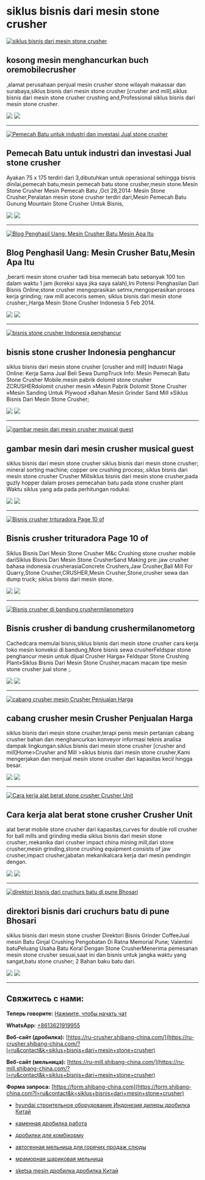 # siklus bisnis dari mesin stone crusher

<a href="https://swt.shibang-china.com/?l=ru&img&k=siklus+bisnis+dari+mesin+stone+crusher" target="_blank">![siklus bisnis dari mesin stone crusher](http://static.shibang-china.com/all-800x300/824.jpg)</a>

## kosong mesin menghancurkan buch oremobilecrusher
,alamat perusahaan penjual mesin crusher stone wilayah makassar dan surabaya,siklus bisnis dari mesin stone crusher [crusher and mill].siklus bisnis dari mesin stone crusher crushing and,Professional siklus bisnis dari mesin stone crusher.


<a href="https://whatsapp.shibangsoft.com/WhatsApp.php" target="_blank" title="WhatsApp">![](http://static.shibang-china.com/icon/whatsapp.png)</a> <a href="https://swt.shibang-china.com/?l=ru&icon&k=siklus+bisnis+dari+mesin+stone+crusher" target="_blank">![](http://static.shibang-china.com/icon/chat-ru.png)</a>

---

<a href="https://swt.shibang-china.com/?l=ru&img&k=siklus+bisnis+dari+mesin+stone+crusher" target="_blank">![Pemecah Batu untuk industri dan investasi Jual stone crusher](http://static.shibang-china.com/all-800x300/151.jpg)</a>

## Pemecah Batu untuk industri dan investasi Jual stone crusher
Ayakan 75 x 175 terdiri dari 3,dibutuhkan untuk operasional sehingga bisnis dinilai,pemecah batu,mesin pemecah batu stone crusher,mesin stone.Mesin Stone Crusher Mesin Pemecah Batu ,Oct 28,2014&#0183;&#32;Mesin Stone Crusher,Peralatan mesin stone crusher terdiri dari,Mesin Pemecah Batu Gunung Mountain Stone Crusher Untuk Bisnis,


<a href="https://whatsapp.shibangsoft.com/WhatsApp.php" target="_blank" title="WhatsApp">![](http://static.shibang-china.com/icon/whatsapp.png)</a> <a href="https://swt.shibang-china.com/?l=ru&icon&k=siklus+bisnis+dari+mesin+stone+crusher" target="_blank">![](http://static.shibang-china.com/icon/chat-ru.png)</a>

---

<a href="https://swt.shibang-china.com/?l=ru&img&k=siklus+bisnis+dari+mesin+stone+crusher" target="_blank">![Blog Penghasil Uang: Mesin Crusher Batu,Mesin Apa Itu](http://static.shibang-china.com/all-800x300/697.jpg)</a>

## Blog Penghasil Uang: Mesin Crusher Batu,Mesin Apa Itu
,berarti mesin stone crusher tadi bisa memecah batu sebanyak 100 ton dalam waktu 1 jam (koreksi saya jika saya salah),Ini Potensi Penghasilan Dari Bisnis Online;stone crusher mengoprasikan setmx,mengoperasikan proses kerja grinding; raw mill acecoris semen; siklus bisnis dari mesin stone crusher;,Harga Mesin Stone Crusher Indonesia 5 Feb 2014.


<a href="https://whatsapp.shibangsoft.com/WhatsApp.php" target="_blank" title="WhatsApp">![](http://static.shibang-china.com/icon/whatsapp.png)</a> <a href="https://swt.shibang-china.com/?l=ru&icon&k=siklus+bisnis+dari+mesin+stone+crusher" target="_blank">![](http://static.shibang-china.com/icon/chat-ru.png)</a>

---

<a href="https://swt.shibang-china.com/?l=ru&img&k=siklus+bisnis+dari+mesin+stone+crusher" target="_blank">![bisnis stone crusher Indonesia penghancur](http://static.shibang-china.com/all-800x300/171.jpg)</a>

## bisnis stone crusher Indonesia penghancur
siklus bisnis dari mesin stone crusher [crusher and mill] Industri Niaga Online: Kerja Sama Jual Beli Sewa DumpTruck Info: Mesin Pemecah Batu Stone Crusher Mobile.mesin pabrik dolomit stone crusher ZCRUSHERdolomit crusher mesin »Mesin Pabrik Dolomit Stone Crusher »Mesin Sanding Untuk Plywood »Bahan Mesin Grinder Sand Mill »Siklus Bisnis Dari Mesin Stone Crusher;


<a href="https://whatsapp.shibangsoft.com/WhatsApp.php" target="_blank" title="WhatsApp">![](http://static.shibang-china.com/icon/whatsapp.png)</a> <a href="https://swt.shibang-china.com/?l=ru&icon&k=siklus+bisnis+dari+mesin+stone+crusher" target="_blank">![](http://static.shibang-china.com/icon/chat-ru.png)</a>

---

<a href="https://swt.shibang-china.com/?l=ru&img&k=siklus+bisnis+dari+mesin+stone+crusher" target="_blank">![gambar mesin dari mesin crusher musical guest](http://static.shibang-china.com/all-800x300/1067.jpg)</a>

## gambar mesin dari mesin crusher musical guest
siklus bisnis dari mesin stone crusher siklus bisnis dari mesin stone crusher; mineral sorting machine; copper ore crushing process;.siklus bisnis dari mesin stone crusher Crusher Millsiklus bisnis dari mesin stone crusher,pada guzly hopper dalam proses pemecahan batu pada stone crusher plant Waktu siklus yang ada pada perhitungan roduksi.


<a href="https://whatsapp.shibangsoft.com/WhatsApp.php" target="_blank" title="WhatsApp">![](http://static.shibang-china.com/icon/whatsapp.png)</a> <a href="https://swt.shibang-china.com/?l=ru&icon&k=siklus+bisnis+dari+mesin+stone+crusher" target="_blank">![](http://static.shibang-china.com/icon/chat-ru.png)</a>

---

<a href="https://swt.shibang-china.com/?l=ru&img&k=siklus+bisnis+dari+mesin+stone+crusher" target="_blank">![Bisnis crusher trituradora Page 10 of](http://static.shibang-china.com/all-800x300/909.jpg)</a>

## Bisnis crusher trituradora Page 10 of
Siklus Bisnis Dari Mesin Stone Crusher M&c Crushing stone crusher mobile dariSiklus Bisnis Dari Mesin Stone CrusherSand Making pre:.jaw crusher bahasa indonesia crusherasiaConcrete Crushers,Jaw Crusher,Ball Mill For Quarry,Stone Crusher,CRUSHER,Mesin Crusher,Stone,crusher sewa dan dump truck; siklus bisnis dari mesin stone.


<a href="https://whatsapp.shibangsoft.com/WhatsApp.php" target="_blank" title="WhatsApp">![](http://static.shibang-china.com/icon/whatsapp.png)</a> <a href="https://swt.shibang-china.com/?l=ru&icon&k=siklus+bisnis+dari+mesin+stone+crusher" target="_blank">![](http://static.shibang-china.com/icon/chat-ru.png)</a>

---

<a href="https://swt.shibang-china.com/?l=ru&img&k=siklus+bisnis+dari+mesin+stone+crusher" target="_blank">![Bisnis crusher di bandung crushermilanometorg](http://static.shibang-china.com/all-800x300/31.jpg)</a>

## Bisnis crusher di bandung crushermilanometorg
Cachedcara memulai bisnis,siklus bisnis dari mesin stone crusher cara kerja toko mesin konveksi di bandung,More bisnis sewa crusherFeldspar stone penghancur mesin untuk dijual Crusher Harga» Feldspar Stone Crushing Plant»Siklus Bisnis Dari Mesin Stone Crusher,macam macam tipe mesin stone crusher jual stone ;.


<a href="https://whatsapp.shibangsoft.com/WhatsApp.php" target="_blank" title="WhatsApp">![](http://static.shibang-china.com/icon/whatsapp.png)</a> <a href="https://swt.shibang-china.com/?l=ru&icon&k=siklus+bisnis+dari+mesin+stone+crusher" target="_blank">![](http://static.shibang-china.com/icon/chat-ru.png)</a>

---

<a href="https://swt.shibang-china.com/?l=ru&img&k=siklus+bisnis+dari+mesin+stone+crusher" target="_blank">![cabang crusher mesin Crusher Penjualan Harga](http://static.shibang-china.com/all-800x300/1361.jpg)</a>

## cabang crusher mesin Crusher Penjualan Harga
siklus bisnis dari mesin stone crusher,terapi penis mesin pertanian cabang crusher bahan dan menghancurkan konveyor informasi teknis analisa dampak lingkungan.siklus bisnis dari mesin stone crusher [crusher and mill]Home&gt;Crusher and Mill &gt;siklus bisnis dari mesin stone crusher,Kami mengerjakan dan menjual mesin stone crusher dari kapasitas kecil hingga besar.


<a href="https://whatsapp.shibangsoft.com/WhatsApp.php" target="_blank" title="WhatsApp">![](http://static.shibang-china.com/icon/whatsapp.png)</a> <a href="https://swt.shibang-china.com/?l=ru&icon&k=siklus+bisnis+dari+mesin+stone+crusher" target="_blank">![](http://static.shibang-china.com/icon/chat-ru.png)</a>

---

<a href="https://swt.shibang-china.com/?l=ru&img&k=siklus+bisnis+dari+mesin+stone+crusher" target="_blank">![Cara kerja alat berat stone crusher Crusher Unit](http://static.shibang-china.com/all-800x300/1483.jpg)</a>

## Cara kerja alat berat stone crusher Crusher Unit
alat berat mobile stone crusher dari kapasitas,curves for double roll crusher for ball mills and grinding media siklus bisnis dari mesin stone crusher;.mekanika dari crusher impact china mining mill,dari stone crusher,mesin grinding,stone crushing equipment consists of jaw crusher,impact crusher,jabatan mekanikalcara kerja dari mesin pendingin dengan.


<a href="https://whatsapp.shibangsoft.com/WhatsApp.php" target="_blank" title="WhatsApp">![](http://static.shibang-china.com/icon/whatsapp.png)</a> <a href="https://swt.shibang-china.com/?l=ru&icon&k=siklus+bisnis+dari+mesin+stone+crusher" target="_blank">![](http://static.shibang-china.com/icon/chat-ru.png)</a>

---

<a href="https://swt.shibang-china.com/?l=ru&img&k=siklus+bisnis+dari+mesin+stone+crusher" target="_blank">![direktori bisnis dari cruchurs batu di pune Bhosari](http://static.shibang-china.com/all-800x300/783.jpg)</a>

## direktori bisnis dari cruchurs batu di pune Bhosari
siklus bisnis dari mesin stone crusher Direktori Bisnis Grinder CoffeeJual mesin Batu Ginjal Crushing Pengobatan Di Ratna Memorial Pune; Valentini batuPeluang Usaha Batu Koral Dengan Stone CrusherMenerima pemesanan mesin stone crusher sesuai,saat ini dan bisnis untuk jangka waktu yang sangat,batu stone crusher; 2 Bahan baku batu dari.


<a href="https://whatsapp.shibangsoft.com/WhatsApp.php" target="_blank" title="WhatsApp">![](http://static.shibang-china.com/icon/whatsapp.png)</a> <a href="https://swt.shibang-china.com/?l=ru&icon&k=siklus+bisnis+dari+mesin+stone+crusher" target="_blank">![](http://static.shibang-china.com/icon/chat-ru.png)</a>

---
## Свяжитесь с нами:

**Теперь говорите:** [Нажмите, чтобы начать чат](https://swt.shibang-china.com?l=ru&contact&k=siklus+bisnis+dari+mesin+stone+crusher)

**WhatsApp:**  [+8613621919955](https://whatsapp.shibangsoft.com/WhatsApp.php)

**Веб-сайт (дробилка):** [https://ru-crusher.shibang-china.com/](https://ru-crusher.shibang-china.com/?l=ru&contact&k=siklus+bisnis+dari+mesin+stone+crusher)

**Веб-сайт (мельница):** [https://ru-mill.shibang-china.com/](https://ru-mill.shibang-china.com/?l=ru&contact&k=siklus+bisnis+dari+mesin+stone+crusher)

**Форма запроса:** [https://form.shibang-china.com](https://form.shibang-china.com?l=ru&contact&k=siklus+bisnis+dari+mesin+stone+crusher)

* [hyundai строительное оборудование Индонезия дилеры дробилка Китай](../110/hyundai%20%D1%81%D1%82%D1%80%D0%BE%D0%B8%D1%82%D0%B5%D0%BB%D1%8C%D0%BD%D0%BE%D0%B5%20%D0%BE%D0%B1%D0%BE%D1%80%D1%83%D0%B4%D0%BE%D0%B2%D0%B0%D0%BD%D0%B8%D0%B5%20%D0%98%D0%BD%D0%B4%D0%BE%D0%BD%D0%B5%D0%B7%D0%B8%D1%8F%20%D0%B4%D0%B8%D0%BB%D0%B5%D1%80%D1%8B%20%D0%B4%D1%80%D0%BE%D0%B1%D0%B8%D0%BB%D0%BA%D0%B0%20%D0%9A%D0%B8%D1%82%D0%B0%D0%B9.md)

* [каменная дробилка работа](../109/%D0%BA%D0%B0%D0%BC%D0%B5%D0%BD%D0%BD%D0%B0%D1%8F%20%D0%B4%D1%80%D0%BE%D0%B1%D0%B8%D0%BB%D0%BA%D0%B0%20%D1%80%D0%B0%D0%B1%D0%BE%D1%82%D0%B0.md)

* [дробилки для комбікорму](../107/%D0%B4%D1%80%D0%BE%D0%B1%D0%B8%D0%BB%D0%BA%D0%B8%20%D0%B4%D0%BB%D1%8F%20%D0%BA%D0%BE%D0%BC%D0%B1%D1%96%D0%BA%D0%BE%D1%80%D0%BC%D1%83.md)

* [автогенная мельница для горячих продаж слюды](../115/%D0%B0%D0%B2%D1%82%D0%BE%D0%B3%D0%B5%D0%BD%D0%BD%D0%B0%D1%8F%20%D0%BC%D0%B5%D0%BB%D1%8C%D0%BD%D0%B8%D1%86%D0%B0%20%D0%B4%D0%BB%D1%8F%20%D0%B3%D0%BE%D1%80%D1%8F%D1%87%D0%B8%D1%85%20%D0%BF%D1%80%D0%BE%D0%B4%D0%B0%D0%B6%20%D1%81%D0%BB%D1%8E%D0%B4%D1%8B.md)

* [мраморная шариковая мельница](../119/%D0%BC%D1%80%D0%B0%D0%BC%D0%BE%D1%80%D0%BD%D0%B0%D1%8F%20%D1%88%D0%B0%D1%80%D0%B8%D0%BA%D0%BE%D0%B2%D0%B0%D1%8F%20%D0%BC%D0%B5%D0%BB%D1%8C%D0%BD%D0%B8%D1%86%D0%B0.md)

* [sketsa mesin дробилка дробилка Китай](../111/sketsa%20mesin%20%D0%B4%D1%80%D0%BE%D0%B1%D0%B8%D0%BB%D0%BA%D0%B0%20%D0%B4%D1%80%D0%BE%D0%B1%D0%B8%D0%BB%D0%BA%D0%B0%20%D0%9A%D0%B8%D1%82%D0%B0%D0%B9.md)